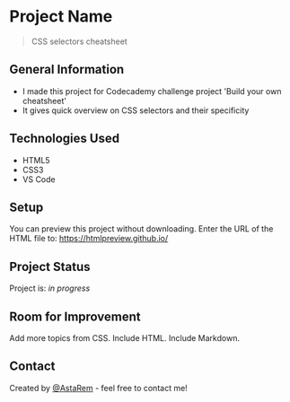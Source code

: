 # Project Name
> CSS selectors cheatsheet



## General Information
- I made this project for Codecademy challenge project 'Build your own cheatsheet'
- It gives quick overview on CSS selectors and their specificity

## Technologies Used
- HTML5
- CSS3
- VS Code 



## Setup
You can preview this project without downloading. Enter the URL of the HTML file to: https://htmlpreview.github.io/




## Project Status
Project is: _in progress_ 


## Room for Improvement
Add more topics from CSS. Include HTML. Include Markdown.




## Contact
Created by [@AstaRem](https://github.com/AstaRem) - feel free to contact me!

